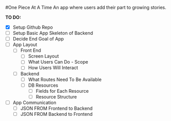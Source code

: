 #One Piece At A Time
An app where users add their part to growing stories.

**TO DO:**
- [x] Setup Github Repo
- [ ] Setup Basic App Skeleton of Backend
- [ ] Decide End Goal of App
- [ ] App Layout
  - [ ] Front End
    - [ ] Screen Layout
    - [ ] What Users Can Do - Scope
    - [ ] How Users Will Interact
  - [ ] Backend
    - [ ] What Routes Need To Be Available
    - [ ] DB Resources
      - [ ] Fields for Each Resource
      - [ ] Resource Structure
- [ ] App Communication
  - [ ] JSON FROM Frontend to Backend
  - [ ] JSON FROM Backend to Frontend
